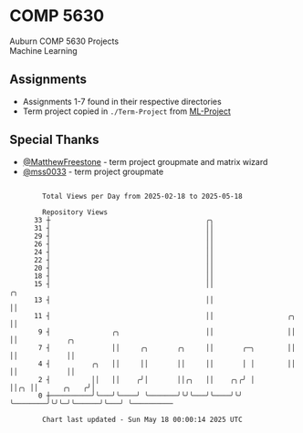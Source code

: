 # COMP 5630
Auburn COMP 5630 Projects  
Machine Learning

## Assignments
- Assignments 1-7 found in their respective directories
- Term project copied in `./Term-Project` from [ML-Project](https://github.com/wumphlett/ML-Project)

## Special Thanks
- [@MatthewFreestone](https://github.com/MatthewFreestone) - term project groupmate and matrix wizard
- [@mss0033](https://github.com/mss0033) - term project groupmate

```

        Total Views per Day from 2025-02-18 to 2025-05-18

        Repository Views
      33 ┼                                      ╭╮
      31 ┤                                      ││
      29 ┤                                      ││
      26 ┤                                      ││
      24 ┤                                      ││
      22 ┤                                      ││
      20 ┤                                      ││
      18 ┤                                      ││
      15 ┤                                      ││                       ╭╮
      13 ┤                                      ││                       ││
      11 ┤                                      ││                  ╭╮   ││
       9 ┤               ╭╮                     ││                  ││   ││            ╭╮
       7 ┤               ││     ╭╮       ╭╮     ││       ╭─╮        ││   ││            ││
       4 ┤          ╭╮   ││     ││       ││     ││       │ │        ││   ││            ││
       2 ┤          ││   ││    ╭╯│       ││╭╮   ││    ╭╮╭╯ │        ││╭╮ ││      ╭╮   ╭╯│
       0 ┼──────────╯╰───╯╰────╯ ╰───────╯╰╯╰───╯╰────╯╰╯  ╰────────╯╰╯╰─╯╰──────╯╰───╯ ╰──────────

        Chart last updated - Sun May 18 00:00:14 2025 UTC
        
```
